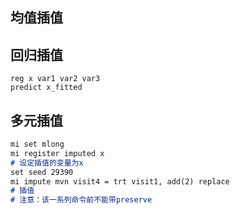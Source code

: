 ## 均值插值

## 回归插值

```
reg x var1 var2 var3
predict x_fitted
```

## 多元插值

```markdown
mi set mlong
mi register imputed x
# 设定插值的变量为x
set seed 29390
mi impute mvn visit4 = trt visit1, add(2) replace
# 插值
# 注意：该一系列命令前不能带preserve
```


